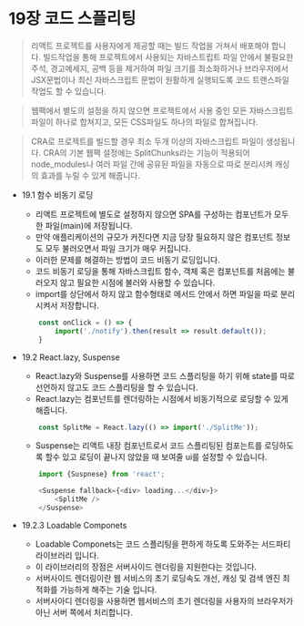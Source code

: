# 19장 코드 스플리팅

> 리액트 프로젝트를 사용자에게 제공할 때는 빌드 작업을 거쳐서 배포해야 합니다.
빌드작업을 통해 프로젝트에서 사용되는 자바스트립트 파일 안에서 불필요한 주석, 경고메세지, 공백 등을 제거하여 파일 크기를 최소화하거나 브라우저에서 JSX문법이나 최신 자바스크립트 문법이 원활하게 실행되도록 코드 트랜스파일 작업도 할 수 있습니다.

> 웹팩에서 별도의 설정을 하지 않으면 프로젝트에서 사용 중인 모든 자바스크립트 파일이 하나로 합쳐지고, 모든 CSS파일도 하나의 파일로 합쳐집니다.

> CRA로 프로젝트를 빌드할 경우 최소 두개 이상의 자바스크립트 파일이 생성됩니다.
CRA의 기본 웹팩 설정에는 SplitChunks라는 기능이 적용되어 node_modules나 여러 파일 간에 공유된 파일을 자동으로 따로 분리시켜 캐싱의 효과를 누릴 수 있게 해줍니다.

* 19.1 함수 비동기 로딩
    - 리액트 프로젝트에 별도로 설정하지 않으면 SPA를 구성하는 컴포넌트가 모두 한 파일(main)에 저장됩니다.
    - 만약 애플리케이션의 규모가 커진다면 지금 당장 필요하지 않은 컴포넌트 정보도 모두 불러오면서 파일 크기가 매우 커집니다.
    - 이러한 문제를 해결하는 방법이 코드 비동기 로딩입니다.
    - 코드 비동기 로딩을 통해 자바스크립트 함수, 객체 혹은 컴포넌트를 처음에는 불러오지 않고 필요한 시점에 불러와 사용할 수 있습니다.
    - import를 상단에서 하지 않고 함수형태로 메서드 안에서 하면 파일을 따로 분리 시켜서 저장합니다.
    ```javascript
        const onClick = () => {
            import('./notify').then(result => result.default());
        }
    ```

* 19.2 React.lazy, Suspense
    - React.lazy와 Suspense를 사용하면 코드 스플리팅을 하기 위해 state를 따로 선언하지 않고도 코드 스플리팅을 할 수 있습니다.
    - React.lazy는 컴포넌트를 렌더링하는 시점에서 비동기적으로 로딩할 수 있게 해줍니다.
    ```javascript
        const SplitMe = React.lazy(() => import('./SplitMe'));
    ```
    - Suspense는 리액트 내장 컴포넌트로서 코드 스플리팅된 컴포는트를 로딩하도록 할수 있고 로딩이 끝나지 않았을 때 보여줄 ui를 설정할 수 있습니다.
    ```javascript
        import {Suspnese} from 'react';

        <Suspense fallback={<div> loading...</div>}>
            <SplitMe />
        </Suspense>    
    ```

* 19.2.3 Loadable Componets
    - Loadable Componets는 코드 스플리팅을 편하게 하도록 도와주는 서드파티 라이브러리 입니다.
    - 이 라이브러리의 장점은 서버사이드 렌더링을 지원한다는 것입니다.
    - 서버사이드 렌더링이란 웹 서비스의 초기 로딩속도 개선, 캐싱 및 검색 엔진 최적화를 가능하게 해주는 기술 입니다.
    - 서버사아디 렌더링을 사용하면 웹서비스의 초기 렌더링을 사용자의 브라우저가 아닌 서버 쪽에서 처리합니다.